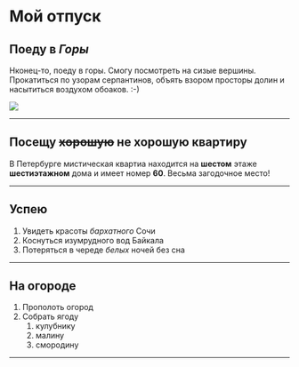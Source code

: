 # Мой отпуск

## Поеду в *Горы*
Нконец-то, поеду в горы.
Смогу посмотреть на сизые вершины.
Прокатиться по узорам серпантинов, объять взором просторы долин
и насытиться воздухом обоаков. :-)

![](more.jpg)

---
## Посещу ~~хорошую~~ не хорошую квартиру
В Петербурге мистическая квартиа
находится на **шестом** этаже
**шестиэтажном** дома и имеет номер
**60**. Весьма загодочное место!


---
## Успею
1. Увидеть красоты *бархатного* Сочи
2. Коснуться изумрудного вод Байкала
3. Потеряться в череде *белых* ночей без сна

---

## На огороде
1. Прополоть огород
2. Собрать ягоду
    1. кулубнику
    2. малину
    3. смородину


---
